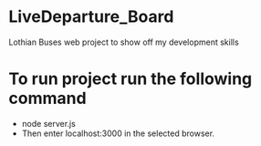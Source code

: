 # LiveDeparture_Board
Lothian Buses web project to show off my development skills

# To run project run the following command
* node server.js
* Then enter localhost:3000 in the selected browser.